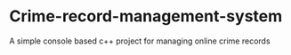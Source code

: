 # Crime-record-management-system
A simple console based c++ project for managing online crime records
